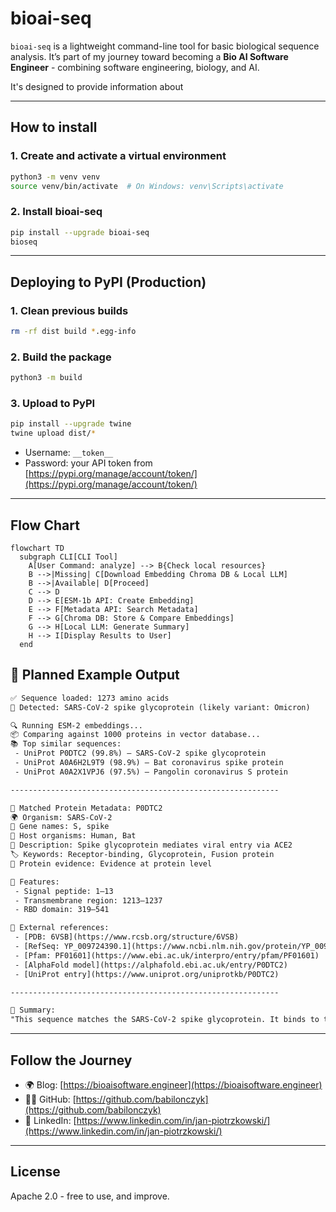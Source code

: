 # bioai-seq

`bioai-seq` is a lightweight command-line tool for basic biological sequence analysis. It’s part of my journey toward becoming a **Bio AI Software Engineer** - combining software engineering, biology, and AI.

It's designed to provide information about

---

## How to install

### 1. Create and activate a virtual environment

```bash
python3 -m venv venv
source venv/bin/activate  # On Windows: venv\Scripts\activate
```

### 2. Install bioai-seq

```bash
pip install --upgrade bioai-seq
bioseq
```

---

## Deploying to PyPI (Production)

### 1. Clean previous builds

```bash
rm -rf dist build *.egg-info
```

### 2. Build the package

```bash
python3 -m build
```

### 3. Upload to PyPI

```bash
pip install --upgrade twine
twine upload dist/*
```

- Username: `__token__`
- Password: your API token from [https://pypi.org/manage/account/token/](https://pypi.org/manage/account/token/)

---

## Flow Chart

```mermaid
flowchart TD
  subgraph CLI[CLI Tool]
    A[User Command: analyze] --> B{Check local resources}
    B -->|Missing| C[Download Embedding Chroma DB & Local LLM]
    B -->|Available| D[Proceed]
    C --> D
    D --> E[ESM-1b API: Create Embedding]
    E --> F[Metadata API: Search Metadata]
    F --> G[Chroma DB: Store & Compare Embeddings]
    G --> H[Local LLM: Generate Summary]
    H --> I[Display Results to User]
  end
```

## 🧪 Planned Example Output

```txt
✅ Sequence loaded: 1273 amino acids
🧬 Detected: SARS-CoV-2 spike glycoprotein (likely variant: Omicron)

🔍 Running ESM-2 embeddings...
📦 Comparing against 1000 proteins in vector database...
📚 Top similar sequences:
 - UniProt P0DTC2 (99.8%) — SARS-CoV-2 spike glycoprotein
 - UniProt A0A6H2L9T9 (98.9%) — Bat coronavirus spike protein
 - UniProt A0A2X1VPJ6 (97.5%) — Pangolin coronavirus S protein

------------------------------------------------------------

🔬 Matched Protein Metadata: P0DTC2
🌍 Organism: SARS-CoV-2
🧬 Gene names: S, spike
🧫 Host organisms: Human, Bat
📖 Description: Spike glycoprotein mediates viral entry via ACE2
🏷️ Keywords: Receptor-binding, Glycoprotein, Fusion protein
🔎 Protein evidence: Evidence at protein level

🧩 Features:
 - Signal peptide: 1–13
 - Transmembrane region: 1213–1237
 - RBD domain: 319–541

🔗 External references:
 - [PDB: 6VSB](https://www.rcsb.org/structure/6VSB)
 - [RefSeq: YP_009724390.1](https://www.ncbi.nlm.nih.gov/protein/YP_009724390.1)
 - [Pfam: PF01601](https://www.ebi.ac.uk/interpro/entry/pfam/PF01601)
 - [AlphaFold model](https://alphafold.ebi.ac.uk/entry/P0DTC2)
 - [UniProt entry](https://www.uniprot.org/uniprotkb/P0DTC2)

------------------------------------------------------------

🧠 Summary:
"This sequence matches the SARS-CoV-2 spike glycoprotein. It binds to the ACE2 receptor to mediate viral entry. The receptor binding domain (RBD) spans residues 319–541 and contains key mutations in Omicron variants. The protein is expressed in humans and bats."
```

---

## Follow the Journey

- 🌍 Blog: [https://bioaisoftware.engineer](https://bioaisoftware.engineer)
- 🧑‍💻 GitHub: [https://github.com/babilonczyk](https://github.com/babilonczyk)
- 💼 LinkedIn: [https://www.linkedin.com/in/jan-piotrzkowski/](https://www.linkedin.com/in/jan-piotrzkowski/)

---

## License

Apache 2.0 - free to use, and improve.
